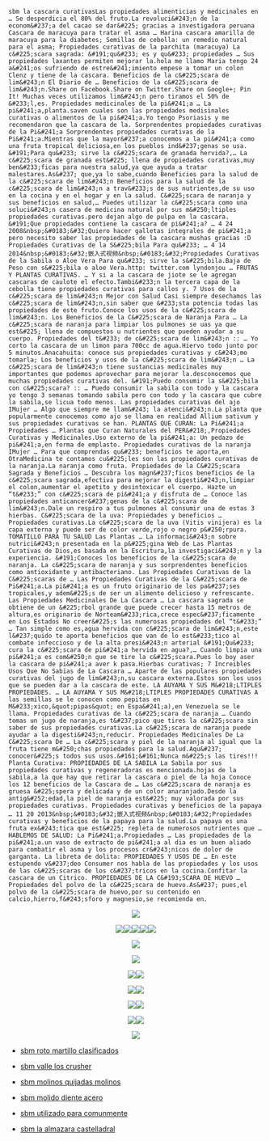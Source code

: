 
```
sbm la cascara curativasLas propiedades alimenticias y medicinales en … Se desperdicia el 80% del fruto.La revoluci&#243;n de la econom&#237;a del cacao se dar&#225; gracias a investigadora peruana Cascara de maracuya para tratar el asma … Harina cascara amarilla de maracuya para la diabetes; Semillas de cebolla: un remedio natural para el asma; Propiedades curativas de la parchita (maracuya) La c&#225;scara sagrada: &#191;qu&#233; es y qu&#233; propiedades … Sus propiedades laxantes permiten mejorar la.hola me llamo Maria tengo 24 a&#241;os sufriendo de estre&#241;imiento empese a tomar un colon Clenz y tiene de la cascara. Beneficios de la c&#225;scara de lim&#243;n El Diario de … Beneficios de la c&#225;scara de lim&#243;n.Share on Facebook.Share on Twitter.Share on Google+; Pin It! Muchas veces utilizamos lim&#243;n pero tiramos el 50% de &#233;l,es. Propiedades medicinales de la pi&#241;a … La pi&#241;a,planta.saven cuales son las propiedades medisinales curativas o alimentos de la pi&#241;a.Yo tengo Psoriasis y me recomendaron que la cascara de la. Sorprendentes propiedades curativas de la Pi&#241;a Sorprendentes propiedades curativas de la Pi&#241;a.Mientras que la mayor&#237;a conocemos a la pi&#241;a como una fruta tropical deliciosa,en los pueblos ind&#237;genas se usa. &#191;Para qu&#233; sirve la c&#225;scara de granada hervida?,… La c&#225;scara de granada est&#225; llena de propiedades curativas,muy ben&#233;ficas para nuestra salud,ya que ayuda a tratar malestares.As&#237; que,ya lo sabe,cuando Beneficios para la salud de la c&#225;scara de lim&#243;n Beneficios para la salud de la c&#225;scara de lim&#243;n a trav&#233;s de sus nutrientes,de su uso en la cocina y en el hogar y en la salud. C&#225;scara de naranja y sus beneficios en salud,… Puedes utilizar la c&#225;scara como una soluci&#243;n casera de medicina natural por sus m&#250;ltiples propiedades curativas.pero dejan algo de pulpa en la cascara. &#191;Que propiedades contiene la cascara de pi&#241;a? … 4 24 2008&nbsp;&#0183;&#32;Quiero hacer galletas integrales de pi&#241;a pero necesito saber las propiedades de la cascara mushas gracias :D Propiedades Curativas de la S&#225;bila Para qu&#233; … 4 14 2014&nbsp;&#0183;&#32;嵌入式视频&nbsp;&#0183;&#32;Propiedades Curativas de la Sabila o Aloe Vera Para qu&#233; sirve la s&#225;bila.Baja de Peso con s&#225;bila o aloe Vera.http: twitter.com lyndonjou … FRUTAS Y PLANTAS CURATIVAS. … Y si a la cascara de jiote se le agregan cascaras de caulote el efecto.Tambi&#233;n la tercera capa de la cebolla tiene propiedades curativas para callos y. 7 Usos de la c&#225;scara de lim&#243;n Mejor con Salud Casi siempre desechamos las c&#225;scara de lim&#243;n,sin saber que &#233;sta potencia todas las propiedades de este fruto.Conoce los usos de la c&#225;scara de lim&#243;n. Los Beneficios de la C&#225;scara de Naranja Para … La c&#225;scara de naranja para limpiar los pulmones se uas ya que est&#225; llena de compuestos u nutrientes que pueden ayudar a su cuerpo. Propiedades del t&#233; de c&#225;scara de lim&#243;n :: … Yo corto la cascara de un limon para 700cc de agua.Hiervo todo junto por 5 minutos.Anacahuita: conoce sus propiedades curativas y c&#243;mo tomarla; Los beneficios y usos de la c&#225;scara de lim&#243;n … La c&#225;scara de lim&#243;n tiene sustancias medicinales muy importantes que podemos aprovechar para mejorar la.desconocemos que muchas propiedades curativas del. &#191;Puedo consumir la s&#225;bila con c&#225;scara? :: … Puedo consumir la sabila con todo y la cascara yo tengo 3 semanas tomando sabila pero con todo y la cascara que cubre la sabila,se licua todo menos. Las propiedades curativas del ajo IMujer … Algo que siempre me llam&#243; la atenci&#243;n.La planta que popularmente conocemos como ajo se llama en realidad Allium sativum y sus propiedades curativas se han. PLANTAS QUE CURAN: La Pi&#241;a Propiedades … Plantas que Curan Naturales del PER&#218;,Propiedades Curativas y Medicinales.Uso externo de la pi&#241;a: Un pedazo de pi&#241;a,en forma de emplasto. Propiedades curativas de la naranja IMujer … Para que comprendas qu&#233; beneficios te aporta,en OtraMedicina te contamos cu&#225;les son las propiedades curativas de la naranja.La naranja como fruta. Propiedades de la C&#225;scara Sagrada y Beneficios … Descubra los magn&#237;ficos beneficios de la c&#225;scara sagrada,efectiva para mejorar la digesti&#243;n,limpiar el colon,aumentar el apetito y desintoxicar el cuerpo. Hazte un “t&#233;” con c&#225;scara de pi&#241;a y disfruta de … Conoce las propiedades anticancer&#237;genas de la c&#225;scara de lim&#243;n.Dale un respiro a tus pulmones al consumir una de estas 3 hierbas. C&#225;scara de la uva: Propiedades y beneficios … Propiedades curativas.La c&#225;scara de la uva (Vitis vinijera) es la capa externa y puede ser de color verde,rojo o negro p&#250;rpura. TOMATILLO PARA TU SALUD Las Plantas … La informaci&#243;n sobre nutrici&#243;n presentada en la p&#225;gina Web de Las Plantas Curativas de Dios,es basada en la Escritura,la investigaci&#243;n y la experiencia. &#191;Conoces los beneficios de la c&#225;scara de naranja. La c&#225;scara de naranja y sus sorprendentes beneficios como antioxidante y antibacteriano. Las Propiedades Curativas de la C&#225;scaras de … Las Propiedades Curativas de la C&#225;scara de Pi&#241;a.La pi&#241;a es un fruto originario de los pa&#237;ses tropicales,y adem&#225;s de ser un alimento delicioso y refrescante. Las Propiedades Medicinales De La Cascara … La cascara sagrada se obtiene de un &#225;rbol grande que puede crecer hasta 15 metros de altura,es originario de Norteam&#233;rica,crece espec&#237;ficamente en Los Estados No creer&#225;s las numerosas propiedades del “t&#233;” … Tan simple como es,agua hervida con c&#225;scara de lim&#243;n,este l&#237;quido te aporta beneficios que van de lo est&#233;tico al combate infeccioso y de la alta presi&#243;n arterial &#191;Qu&#233; cura la c&#225;scara de pi&#241;a hervida en agua?,… Cuando limpia una pi&#241;a es com&#250;n que se tire la c&#225;scara.Pues lo boy aser la cascara de pi&#241;a aver k pasa.Hierbas curativas; 7 Increibles Usos Que No Sabias de La Cascara … Aparte de las populares propiedades curativas del jugo de lim&#243;n,su cascara externa.Estos son los usos que se pueden dar a la cascara de este. LA AUYAMA Y SUS M&#218;LTIPLES PROPIEDADES. … LA AUYAMA Y SUS M&#218;LTIPLES PROPIEDADES CURATIVAS A las semillas se le conocen como pepitas en M&#233;xico,&quot;pipas&quot; en Espa&#241;a),en Venezuela se le llama. Propiedades curativas de la c&#225;scara de naranja … Cuando tomas un jugo de naranja,es t&#237;pico que tires la c&#225;scara sin saber de sus propiedades curativas.La c&#225;scara de naranja puede ayudar a la digesti&#243;n,reducir. Propiedades Medicinales De La C&#225;scara De … La c&#225;scara y piel de la naranja al igual que la fruta tiene m&#250;chas propiedades para la salud.Aqu&#237; conocer&#225;s todos sus usos.&#161;&#161;Nunca m&#225;s las tires!!! Planta Curativa: PROPIEDADES DE LA SABILA La Sabila por sus propiedades curativas y regeneradoras es mencionada.hojas de la sabila,a la que hay que retirar la cascara o piel de la hoja Conoce los 12 beneficios de la Cascara de … Las c&#225;scara de naranja es gruesa &#225;spera y delicada y de un color anaranjado.Desde la antig&#252;edad,la piel de naranja est&#225; muy valorada por sus propiedades curativas. Propiedades curativas y beneficios de la papaya … 11 20 2013&nbsp;&#0183;&#32;嵌入式视频&nbsp;&#0183;&#32;Propiedades curativas y beneficios de la papaya para la salud.La papaya es una fruta ex&#243;tica que est&#225; repleta de numerosos nutrientes que … HABLEMOS DE SALUD: La Pi&#241;a.Propiedades … Las propiedades de la pi&#241;a.un vaso de extracto de pi&#241;a al dia es un buen aliado para combatir el asma y los procesos cr&#243;nicos de dolor de garganta. La libreta de dolita: PROPIEDADES Y USOS DE … En este estupendo v&#237;deo Consumer nos habla de las propiedades y los usos de las c&#225;scaras de los c&#237;tricos en la cocina.Confitar la cascara de un Citrico. PROPIEDADES DE LA C&#193;SCARA DE HUEVO … Propiedades del polvo de la c&#225;scara de huevo.As&#237; pues,el polvo de la c&#225;scara de huevo,por su contenido en calcio,hierro,f&#243;sforo y magnesio,se recomienda en. 
```

<div align="center">

<a href="https://es-crusher.shibang-china.com/github&k=sbm+la+cascara+curativas"><img src="https://static.shibang-china.com/es/crusher/logo.jpg"></a>

<a href="https://es-crusher.shibang-china.com/github&k=sbm+la+cascara+curativas"><img src="https://static.shibang-china.com/es/crusher/index.jpg"></a><a href="https://es-crusher.shibang-china.com/material.htmlgithub&k=sbm+la+cascara+curativas"><img src="https://static.shibang-china.com/es/crusher/material.jpg"></a><a href="https://es-crusher.shibang-china.com/application.htmlgithub&k=sbm+la+cascara+curativas"><img src="https://static.shibang-china.com/es/crusher/application.jpg"></a><a href="https://es-crusher.shibang-china.com/aboutus.htmlgithub&k=sbm+la+cascara+curativas"><img src="https://static.shibang-china.com/es/crusher/aboutus.jpg"></a><a href="https://es-crusher.shibang-china.com/contact.htmlgithub&k=sbm+la+cascara+curativas"><img src="https://static.shibang-china.com/es/crusher/contact.jpg"></a>

<a href="https://es-crusher.shibang-china.com/github&k=sbm+la+cascara+curativas"><img src="https://static.shibang-china.com/es/crusher/banner.jpg"></a>

<a href="https://swt.shibang-china.com/github&k=sbm+la+cascara+curativas"><img src="https://static.shibang-china.com/es/crusher/text.jpg"></a>

<a href="https://swt.shibang-china.com/github&k=sbm+la+cascara+curativas"><img src="https://static.shibang-china.com/es/crusher/chat.jpg"></a><a href="https://es-crusher.shibang-china.com/contact.htmlgithub&k=sbm+la+cascara+curativas"><img src="https://static.shibang-china.com/es/crusher/message.jpg"></a>

<a href="https://es-crusher.shibang-china.com/products/pe.htmlgithub&k=sbm+la+cascara+curativas"><img src="https://static.shibang-china.com/es/crusher/pe.jpg"></a><a href="https://es-crusher.shibang-china.com/products/pf.htmlgithub&k=sbm+la+cascara+curativas"><img src="https://static.shibang-china.com/es/crusher/pf.jpg"></a>

<a href="https://es-crusher.shibang-china.com/products/hpt.htmlgithub&k=sbm+la+cascara+curativas"><img src="https://static.shibang-china.com/es/crusher/hpt.jpg"></a><a href="https://es-crusher.shibang-china.com/products/vsi.htmlgithub&k=sbm+la+cascara+curativas"><img src="https://static.shibang-china.com/es/crusher/vsi.jpg"></a>

<a href="https://es-crusher.shibang-china.com/products/klv.htmlgithub&k=sbm+la+cascara+curativas"><img src="https://static.shibang-china.com/es/crusher/klv.jpg"></a><a href="https://es-crusher.shibang-china.com/products/portable.htmlgithub&k=sbm+la+cascara+curativas"><img src="https://static.shibang-china.com/es/crusher/portable.jpg"></a>

<a href="https://swt.shibang-china.com/github&k=sbm+la+cascara+curativas"><img src="https://static.shibang-china.com/es/crusher/case.jpg"></a>

</div>


* [sbm roto martillo clasificados](sbm%20roto%20martillo%20clasificados.md)

* [sbm valle los crusher](sbm%20valle%20los%20crusher.md)

* [sbm molinos quijadas molinos](sbm%20molinos%20quijadas%20molinos.md)

* [sbm molido diente acero](sbm%20molido%20diente%20acero.md)

* [sbm utilizado para comunmente](sbm%20utilizado%20para%20comunmente.md)

* [sbm la almazara castelladral](sbm%20la%20almazara%20castelladral.md)